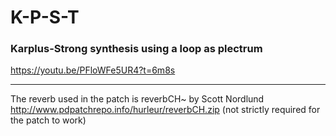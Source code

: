 # K-P-S-T
### Karplus-Strong synthesis using a loop as plectrum

https://youtu.be/PFloWFe5UR4?t=6m8s

---

The reverb used in the patch is reverbCH~ by Scott Nordlund
http://www.pdpatchrepo.info/hurleur/reverbCH.zip
(not strictly required for the patch to work)
